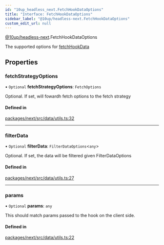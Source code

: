 ```yaml
---
id: "10up_headless_next.FetchHookDataOptions"
title: "Interface: FetchHookDataOptions"
sidebar_label: "@10up/headless-next.FetchHookDataOptions"
custom_edit_url: null
---
```


[@10up/headless-next](../modules/10up_headless_next.md).FetchHookDataOptions

The supported options for [fetchHookData](../modules/10up_headless_next.md#fetchhookdata)

## Properties

### fetchStrategyOptions

• `Optional` **fetchStrategyOptions**: `FetchOptions`

Optional. If set, will fowardh fetch options to the fetch strategy

#### Defined in

[packages/next/src/data/utils.ts:32](https://github.com/10up/headless/blob/5293da0/packages/next/src/data/utils.ts#L32)

___

### filterData

• `Optional` **filterData**: `FilterDataOptions`<`any`\>

Optional. If set, the data will be filtered given FilterDataOptions

#### Defined in

[packages/next/src/data/utils.ts:27](https://github.com/10up/headless/blob/5293da0/packages/next/src/data/utils.ts#L27)

___

### params

• `Optional` **params**: `any`

This should match params passed to the hook on the client side.

#### Defined in

[packages/next/src/data/utils.ts:22](https://github.com/10up/headless/blob/5293da0/packages/next/src/data/utils.ts#L22)
